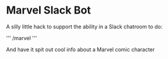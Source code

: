 # Marvel Slack Bot

A silly little hack to support the ability in a Slack chatroom to do:

'''
/marvel <character>
'''

And have it spit out cool info about a Marvel comic character

